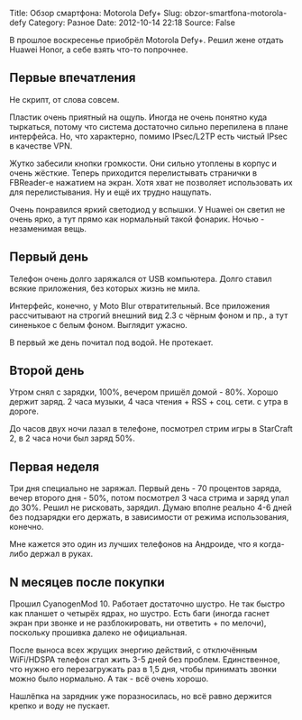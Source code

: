 Title: Обзор смартфона: Motorola Defy+
Slug: obzor-smartfona-motorola-defy
Category: Разное
Date: 2012-10-14 22:18
Source: False

В прошлое воскресенье приобрёл Motorola Defy+. Решил жене отдать Huawei Honor, а себе взять что-то попрочнее.

## Первые впечатления

Не скрипт, от слова совсем.

Пластик очень приятный на ощупь. Иногда не очень понятно куда тыркаться, потому что система достаточно сильно перепилена в плане интерфейса. Но, что характерно, помимо IPsec/L2TP есть чистый IPsec в качестве VPN.

Жутко забесили кнопки громкости. Они сильно утоплены в корпус и очень жёсткие. Теперь приходится перелистывать странички в FBReader-е нажатием на экран. Хотя хват не позволяет использовать их для перелистывания. Ну и ещё их трудно нащупать.

Очень понравился яркий светодиод у вспышки. У Huawei он светил не очень ярко, а тут прямо как нормальный такой фонарик. Ночью - незаменимая вещь.

## Первый день

Телефон очень долго заряжался от USB компьютера. Долго ставил всякие приложения, без которых жизнь не мила.

Интерфейс, конечно, у Moto Blur отвратительный. Все приложения рассчитывают на строгий внешний вид 2.3 с чёрным фоном и пр., а тут синенькое с белым фоном. Выглядит ужасно.

В первый же день почитал под водой. Не протекает.

## Второй день

Утром снял с зарядки, 100%, вечером пришёл домой - 80%. Хорошо держит заряд. 2 часа музыки, 4 часа чтения + RSS + соц. сети. с утра в дороге.

До часов двух ночи лазал в телефоне, посмотрел стрим игры в StarCraft 2, в 2 часа ночи был заряд 50%.

## Первая неделя

Три дня специально не заряжал. Первый день - 70 процентов заряда, вечер второго дня - 50%, потом посмотрел 3 часа стрима и заряд упал до 30%. Решил не рисковать, зарядил. Думаю вполне реально 4-6 дней без подзарядки его держать, в зависимости от режима использования, конечно.

Мне кажется это один из лучших телефонов на Андроиде, что я когда-либо держал в руках.

## N месяцев после покупки

Прошил CyanogenMod 10. Работает достаточно шустро. Не так быстро как планшет о четырёх ядрах, но шустро. Есть баги (иногда гаснет экран при звонке и не разблокировать, ни ответить + по мелочи), поскольку прошивка далеко не официальная.

После выноса всех жрущих энергию действий, с отключённым WiFi/HDSPA телефон стал жить 3-5 дней без проблем. Единственное, что нужно его перезагружать раз в 1,5 дня, чтобы принимать звонки можно было нормально. А так - всё очень хорошо.

Нашлёпка на зарядник уже поразносилась, но всё равно держится крепко и воду не пускает.
